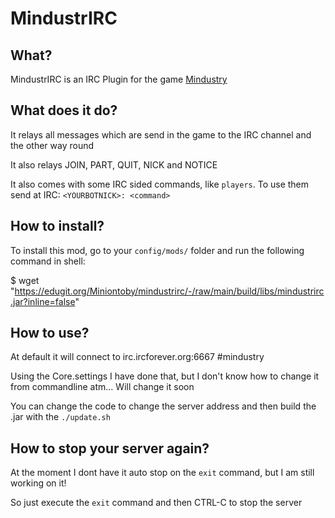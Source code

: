 # MindustrIRC

## What?

MindustrIRC is an IRC Plugin for the game [Mindustry](https://mindustrygame.github.io)


## What does it do?

It relays all messages which are send in the game to the IRC channel and the other way round


It also relays JOIN, PART, QUIT, NICK and NOTICE


It also comes with some IRC sided commands, like `players`. To use them send at IRC: `<YOURBOTNICK>: <command>`


## How to install?

To install this mod, go to your `config/mods/` folder and run the following command in shell:

$ wget "https://edugit.org/Miniontoby/mindustrirc/-/raw/main/build/libs/mindustrirc.jar?inline=false"


## How to use?

At default it will connect to irc.ircforever.org:6667 #mindustry 

Using the Core.settings I have done that, but I don't know how to change it from commandline atm... Will change it soon

You can change the code to change the server address and then build the .jar with the `./update.sh`


## How to stop your server again?

At the moment I dont have it auto stop on the `exit` command, but I am still working on it!

So just execute the `exit` command and then CTRL-C to stop the server



